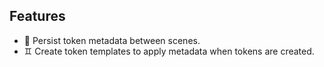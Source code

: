 ## Features

-   💾 Persist token metadata between scenes.
-   ♊️ Create token templates to apply metadata when tokens are created.
